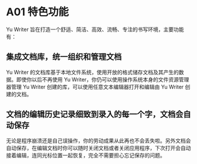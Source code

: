 # A01 特色功能

Yu Writer 旨在打造一个舒适、简洁、高效、流畅、专注的书写环境，主要功能有：

## 集成文档库，统一组织和管理文档

Yu Writer 的文档库基于本地文件系统，使用开放的格式储存文档及其产生的数据。即使你以后不再使用 Yu Writer，你仍可以使用操作系统本身的文件资源管理器管理 Yu Writer 创建的库，可以使用任意文本编辑器打开和编辑由 Yu Writer 创建的文档。

## 文档的编辑历史记录细致到录入的每一个字，文档会自动保存

无论是程序崩溃还是自己误操作，你的劳动成果从此再也不会丢失啦。另外文档会自动保存，在编辑文档时你可以随时关闭文档或者关闭应用程序，下次打开会自动接着编辑，连同光标位置一起恢复，完全不需要担心忘记保存的问题。